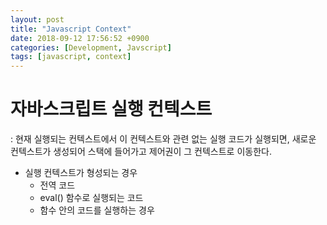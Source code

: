 ```yaml
---
layout: post
title: "Javascript Context"
date: 2018-09-12 17:56:52 +0900
categories: [Development, Javscript]
tags: [javascript, context]
---
```


자바스크립트 실행 컨텍스트
===========

: 현재 실행되는 컨텍스트에서 이 컨텍스트와 관련 없는 실행 코드가 실행되면, 새로운 컨텍스트가 생성되어 스택에 들어가고 제어권이 그 컨텍스트로 이동한다. 

- 실행 컨텍스트가 형성되는 경우
    - 전역 코드
    - eval() 함수로 실행되는 코드
    - 함수 안의 코드를 실행하는 경우
